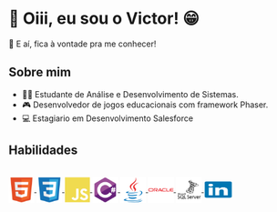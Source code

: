 # 👋 Oiii, eu sou o Victor! 😁

👀 E aí, fica à vontade pra me conhecer!

## Sobre mim
-   👨‍🎓  Estudante de Análise e Desenvolvimento de Sistemas.
-   🎮  Desenvolvedor de jogos educacionais com framework Phaser.
-   💻 Estagiario em Desenvolvimento Salesforce 

## Habilidades
  <a href="https://github.com/VictorOlive">
<div style="display: inline_block"><br>
  <img  align="center"  alt="Victor-HTML"  width="45px"  src="https://raw.githubusercontent.com/devicons/devicon/master/icons/html5/html5-original.svg">
  <img  align="center"  alt="Victor-CSS"  width="45px"  src="https://raw.githubusercontent.com/devicons/devicon/master/icons/css3/css3-original.svg">
  <img align="center" alt="Victor-Js"  width="45px" src="https://raw.githubusercontent.com/devicons/devicon/master/icons/javascript/javascript-plain.svg">
  <img align="center" alt="Victor-Csharp"  width="45px" src="https://github.com/devicons/devicon/blob/master/icons/csharp/csharp-original.svg">
  <img align="center" alt="Victor-Java" width="45px" src="https://github.com/devicons/devicon/blob/master/icons/java/java-original.svg">
  <img align="center" alt="Victor-Oracle" width="45px" src="https://github.com/devicons/devicon/blob/master/icons/oracle/oracle-original.svg">
  <img align="center" alt="Victor-SqlServer" width="45px" src="https://github.com/devicons/devicon/blob/master/icons/microsoftsqlserver/microsoftsqlserver-plain-wordmark.svg">
  <img href="https://www.linkedin.com/in/victorolive/"align="center" alt="Victor-Js" height="30" width="50px" src="https://github.com/devicons/devicon/blob/master/icons/linkedin/linkedin-original.svg">
</div>

  
